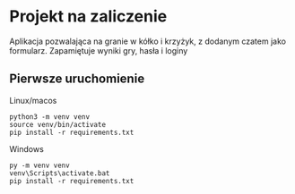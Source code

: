 # Projekt na zaliczenie
 
Aplikacja pozwalająca na granie w kółko i krzyżyk, z dodanym czatem jako formularz. Zapamiętuje wyniki gry, hasła i loginy
 
## Pierwsze uruchomienie
 
Linux/macos
```
python3 -m venv venv
source venv/bin/activate
pip install -r requirements.txt
```
 
Windows
```
py -m venv venv
venv\Scripts\activate.bat
pip install -r requirements.txt
``` 
